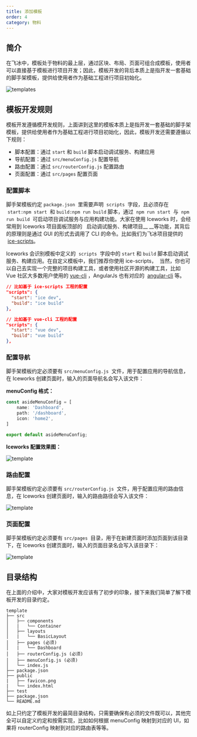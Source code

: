 ```yaml
---
title: 添加模板
order: 4
category: 物料
---
```


## 简介

在飞冰中，模板处于物料的最上层，通过区块、布局、页面可组合成模板，使用者可以直接基于模板进行项目开发；因此，模板开发的背后本质上是指开发一套基础的脚手架模板，提供给使用者作为基础工程进行项目初始化。

![templates](https://cdn.nlark.com/lark/0/2018/png/71071/1543805991182-68f85b6d-c26a-4793-b4c4-b5565292e9b0.png)

## 模板开发规则

模板开发遵循模开发规则，上面讲到这里的模板本质上是指开发一套基础的脚手架模板，提供给使用者作为基础工程进行项目初始化，因此，模板开发还需要遵循以下规则：

- 脚本配置：通过 `start` 和 `build` 脚本启动调试服务、构建应用
- 导航配置：通过 `src/menuConfig.js` 配置导航
- 路由配置：通过 `src/routerConfig.js` 配置路由
- 页面配置：通过 `src/pages` 配置页面

### 配置**脚本**

脚手架模板约定 `package.json`  里需要声明  `scripts`  字段，且必须存在  `start:npm start`  和 `build:npm run build` 脚本，通过  `npm run start`  与  `npm run build`  可启动项目调试服务与应用构建功能。大家在使用 Iceworks 时，会经常用到 Iceworks 项目面板顶部的   启动调试服务、构建项目\_\_ \_\_等功能，其背后的原理则是通过 GUI 的形式去调用了 CLI 的命令。比如我们为飞冰项目提供的  [ice-scripts](https://github.com/alibaba/ice/tree/master/tools/ice-scripts)。

Iceworks 会识别模板中定义的  `scripts`  字段中的 `start` 和 `build` 脚本启动调试服务、构建应用。在自定义模板中，我们推荐你使用 ice-scripts，  当然，你也可以自己去实现一个完整的项目构建工具，或者使用社区开源的构建工具，比如 Vue 社区大多数用户使用的 [vue-cli](https://github.com/vuejs/vue-cli) ，AngularJs 也有对应的  [angular-cli](https://github.com/angular/angular-cli) 等。

```json
// 比如基于 ice-scripts 工程的配置
"scripts": {
  "start": "ice dev",
  "build": "ice build"
},

// 比如基于 vue-cli 工程的配置
"scripts": {
  "start": "vue dev",
  "build": "vue build"
},
```

### 配置导航

脚手架模板约定必须要有 `src/menuConfig.js`  文件，用于配置应用的导航信息，在 Iceworks 创建页面时，输入的页面导航名会写入该文件：

**menuConfig 格式：**

```javascript
const asideMenuConfig = [
    name: 'Dashboard',
    path: '/dashboard',
    icon: 'home2',
]

export default asideMenuConfig;
```

**Iceworks 配置效果图：**

![template](https://cdn.nlark.com/lark/0/2018/png/71071/1543817452170-0d63bc07-4bb8-481b-8226-3b1b6efe089d.png)

### 路由配置

脚手架模板约定必须要有 `src/routerConfig.js`  文件，用于配置应用的路由信息，在 Iceworks 创建页面时，输入的路由路径会写入该文件：

![template](https://cdn.nlark.com/lark/0/2018/png/71071/1543818100357-a885fa26-4b9c-4019-b243-af522d5d8c71.png)

### 页面配置

脚手架模板约定必须要有 `src/pages`  目录，用于在新建页面时添加页面到该目录下，在 Iceworks 创建页面时，输入的页面目录名会写入该目录下：

![template](https://cdn.nlark.com/lark/0/2018/png/71071/1543818162318-63fb9c44-7228-4928-bbbf-d963b20c966c.png)

## 目录结构

在上面的介绍中，大家对模板开发应该有了初步的印象，接下来我们简单了解下模板开发的目录约定。

```makedown
template
├── src
│   ├── components
│   |   └── Container
│   ├── layouts
│   |   └── BasicLayout
│   ├── pages (必须)
│   |   └── Dashboard
│   ├── routerConfig.js (必须)
│   ├── menuConfig.js (必须)
│   └── index.js
├── package.json
├── public
|   ├── favicon.png
|   └── index.html
├── test
├── package.json
└── README.md
```

如上只约定了模板开发的最简目录结构，只需要确保有必须的文件既可以，其他完全可以自定义约定和按需实现，比如如何根据 menuConfig 映射到对应的 UI，如果将 routerConfig 映射到对应的路由表等等。

